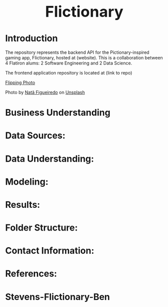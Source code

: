 <center><strong><font size=18>Flictionary</font></strong></center>
 
# Introduction

The repository represents the backend API for the Pictionary-inspired gaming app, Flictionary, hosted at (website). This is a collaboration between 4 Flatiron alums: 2 Software Engineering and 2 Data Science.
 
The frontend application repository is located at (link to repo)



[Flipping Photo]("images/flipping_finger.jpg")


Photo by <a href="https://unsplash.com/@nataconect?utm_source=unsplash&utm_medium=referral&utm_content=creditCopyText">Natã Figueiredo</a> on <a href="https://unsplash.com/s/photos/hate?utm_source=unsplash&utm_medium=referral&utm_content=creditCopyText">Unsplash</a>


# Business Understanding





# Data Sources:





# Data Understanding:





# Modeling:




# Results:





# Folder Structure:






# Contact Information:





# References:





  # Stevens-Flictionary-Ben
